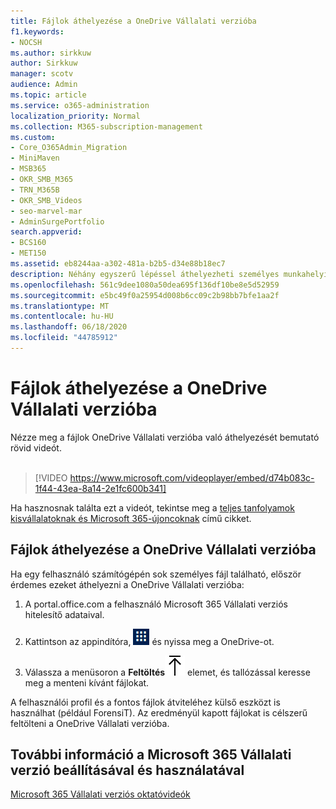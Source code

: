 ```yaml
---
title: Fájlok áthelyezése a OneDrive Vállalati verzióba
f1.keywords:
- NOCSH
ms.author: sirkkuw
author: Sirkkuw
manager: scotv
audience: Admin
ms.topic: article
ms.service: o365-administration
localization_priority: Normal
ms.collection: M365-subscription-management
ms.custom:
- Core_O365Admin_Migration
- MiniMaven
- MSB365
- OKR_SMB_M365
- TRN_M365B
- OKR_SMB_Videos
- seo-marvel-mar
- AdminSurgePortfolio
search.appverid:
- BCS160
- MET150
ms.assetid: eb8244aa-a302-481a-b2b5-d34e88b18ec7
description: Néhány egyszerű lépéssel áthelyezheti személyes munkahelyi fájljait és bizalmas vállalati fájljait a OneDrive Vállalati verzióba.
ms.openlocfilehash: 561c9dee1080a50dea695f136df10be8e5d52959
ms.sourcegitcommit: e5bc49f0a25954d008b6cc09c2b98bb7bfe1aa2f
ms.translationtype: MT
ms.contentlocale: hu-HU
ms.lasthandoff: 06/18/2020
ms.locfileid: "44785912"
---
```

# <a name="move-files-to-onedrive-for-business"></a>Fájlok áthelyezése a OneDrive Vállalati verzióba

Nézze meg a fájlok OneDrive Vállalati verzióba való áthelyezését bemutató rövid videót.<br><br>

> [!VIDEO https://www.microsoft.com/videoplayer/embed/d74b083c-1f44-43ea-8a14-2e1fc600b341] 

Ha hasznosnak találta ezt a videót, tekintse meg a [teljes tanfolyamok kisvállalatoknak és Microsoft 365-újoncoknak](https://support.microsoft.com/office/6ab4bbcd-79cf-4000-a0bd-d42ce4d12816) című cikket.


## <a name="move-files-to-onedrive-for-business"></a>Fájlok áthelyezése a OneDrive Vállalati verzióba

Ha egy felhasználó számítógépén sok személyes fájl található, először érdemes ezeket áthelyezni a OneDrive Vállalati verzióba:
  
1. A portal.office.com a felhasználó Microsoft 365 Vállalati verziós hitelesítő adataival.

2. Kattintson az appindítóra, ![The app launcher icon in Office 365](../media/7502f4ec-3c9a-435d-a7b4-b9cda85189a7.png) és nyissa meg a OneDrive-ot. 
    
3. Válassza a menüsoron a **Feltöltés**![Upload](../media/d9b963b8-10af-42e2-953d-360301b83d3c.png) elemet, és tallózással keresse meg a menteni kívánt fájlokat. 
    
A felhasználói profil és a fontos fájlok átviteléhez külső eszközt is használhat (például ForensiT). Az eredményül kapott fájlokat is célszerű feltölteni a OneDrive Vállalati verzióba.
  
## <a name="for-more-on-setting-up-and-using-microsoft-365-for-business"></a>További információ a Microsoft 365 Vállalati verzió beállításával és használatával

[Microsoft 365 Vállalati verziós oktatóvideók](https://support.microsoft.com/office/6ab4bbcd-79cf-4000-a0bd-d42ce4d12816)
